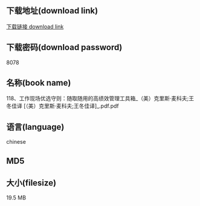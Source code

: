 ## 下载地址(download link)
[下载链接 download link](https://voluble-croquembouche-d321dc.netlify.app/?s=118%E3%80%81%E5%B7%A5%E4%BD%9C%E7%8E%B0%E5%9C%BA%E4%BC%98%E9%80%89%E5%AE%88%E5%88%99%EF%BC%9A%E9%9A%8F%E5%8F%96%E9%9A%8F%E7%94%A8%E7%9A%84%E9%AB%98%E7%BB%A9%E6%95%88%E7%AE%A1%E7%90%86%E5%B7%A5%E5%85%B7%E7%AE%B1_%EF%BC%88%E7%BE%8E%EF%BC%89%E5%85%8B%E9%87%8C%E6%96%AF%C2%B7%E9%BA%A6%E7%A7%91%E5%A4%AB%3B%E7%8E%8B%E5%86%AC%E4%BD%B3%E8%AF%91+%5B%EF%BC%88%E7%BE%8E%EF%BC%89%E5%85%8B%E9%87%8C%E6%96%AF%C2%B7%E9%BA%A6%E7%A7%91%E5%A4%AB%3B%E7%8E%8B%E5%86%AC%E4%BD%B3%E8%AF%91%5D_.pdf)

## 下载密码(download password)
8078

## 名称(book name)
118、工作现场优选守则：随取随用的高绩效管理工具箱_（美）克里斯·麦科夫;王冬佳译 [（美）克里斯·麦科夫;王冬佳译]_.pdf.pdf

## 语言(language)
chinese

## MD5


## 大小(filesize)
19.5 MB
